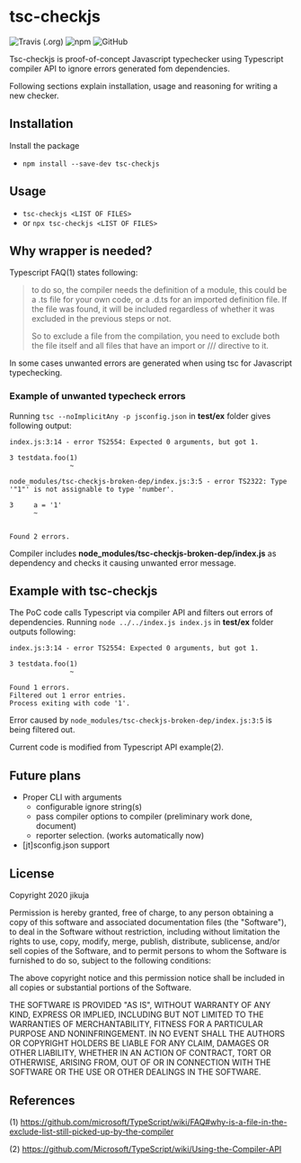 # tsc-checkjs

![Travis (.org)](https://img.shields.io/travis/jikuja/tsc-checkjs)
![npm](https://img.shields.io/npm/v/tsc-checkjs)
![GitHub](https://img.shields.io/github/license/jikuja/tsc-checkjs)

Tsc-checkjs is proof-of-concept Javascript typechecker using Typescript compiler API to ignore errors generated fom dependencies.

Following sections explain installation, usage and reasoning for writing a new checker.

## Installation

Install the package

* `npm install --save-dev tsc-checkjs`

## Usage

* `tsc-checkjs <LIST OF FILES>`
* or `npx tsc-checkjs <LIST OF FILES>`

## Why wrapper is needed?

Typescript FAQ(1) states following: 
> to do so, the compiler needs the definition of a module, this could be a .ts file for your own code, or a .d.ts for an imported  definition file. If the file was found, it will be included regardless of whether it was excluded in the previous steps or not.
> 
>So to exclude a file from the compilation, you need to exclude both the file itself and all files that have an import or /// <reference path="..." /> directive to it.

In some cases unwanted errors are generated when using tsc for Javascript typechecking.

### Example of unwanted typecheck errors

Running `tsc --noImplicitAny -p jsconfig.json` in **test/ex** folder gives following output:

```
index.js:3:14 - error TS2554: Expected 0 arguments, but got 1.

3 testdata.foo(1)
               ~

node_modules/tsc-checkjs-broken-dep/index.js:3:5 - error TS2322: Type '"1"' is not assignable to type 'number'.

3     a = '1'
      ~


Found 2 errors.
```

Compiler includes **node_modules/tsc-checkjs-broken-dep/index.js** as dependency and checks it causing unwanted error message.

## Example with tsc-checkjs

The PoC code calls Typescript via compiler API and filters out errors of dependencies. Running `node ../../index.js index.js` in **test/ex** folder outputs following:

```
index.js:3:14 - error TS2554: Expected 0 arguments, but got 1.

3 testdata.foo(1)
               ~

Found 1 errors.
Filtered out 1 error entries.
Process exiting with code '1'.
```

Error caused by `node_modules/tsc-checkjs-broken-dep/index.js:3:5` is being filtered out.

Current code is modified from Typescript API example(2).

## Future plans

* Proper CLI with arguments
  * configurable ignore string(s)
  * pass compiler options to compiler (preliminary work done, document)
  * reporter selection. (works automatically now)
* [jt]sconfig.json support

## License

Copyright 2020 jikuja

Permission is hereby granted, free of charge, to any person obtaining a copy of this software and associated documentation files (the "Software"), to deal in the Software without restriction, including without limitation the rights to use, copy, modify, merge, publish, distribute, sublicense, and/or sell copies of the Software, and to permit persons to whom the Software is furnished to do so, subject to the following conditions:

The above copyright notice and this permission notice shall be included in all copies or substantial portions of the Software.

THE SOFTWARE IS PROVIDED "AS IS", WITHOUT WARRANTY OF ANY KIND, EXPRESS OR IMPLIED, INCLUDING BUT NOT LIMITED TO THE WARRANTIES OF MERCHANTABILITY, FITNESS FOR A PARTICULAR PURPOSE AND NONINFRINGEMENT. IN NO EVENT SHALL THE AUTHORS OR COPYRIGHT HOLDERS BE LIABLE FOR ANY CLAIM, DAMAGES OR OTHER LIABILITY, WHETHER IN AN ACTION OF CONTRACT, TORT OR OTHERWISE, ARISING FROM, OUT OF OR IN CONNECTION WITH THE SOFTWARE OR THE USE OR OTHER DEALINGS IN THE SOFTWARE.

## References

(1) https://github.com/microsoft/TypeScript/wiki/FAQ#why-is-a-file-in-the-exclude-list-still-picked-up-by-the-compiler

(2) https://github.com/Microsoft/TypeScript/wiki/Using-the-Compiler-API